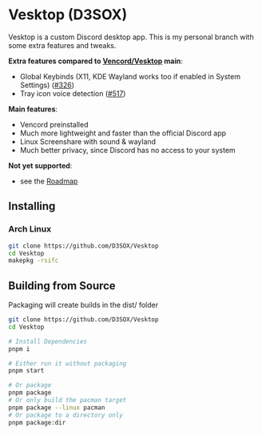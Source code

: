 # Vesktop (D3SOX)

Vesktop is a custom Discord desktop app. This is my personal branch with some extra features and tweaks.

**Extra features compared to [Vencord/Vesktop](https://github.com/Vencord/Vesktop) main**:
- Global Keybinds (X11, KDE Wayland works too if enabled in System Settings) ([#326](https://github.com/Vencord/Vesktop/pull/326))
- Tray icon voice detection ([#517](https://github.com/Vencord/Vesktop/pull/517))

**Main features**:
- Vencord preinstalled
- Much more lightweight and faster than the official Discord app
- Linux Screenshare with sound & wayland
- Much better privacy, since Discord has no access to your system

**Not yet supported**:
- see the [Roadmap](https://github.com/Vencord/Vesktop/issues/324)

## Installing

### Arch Linux

```sh
git clone https://github.com/D3SOX/Vesktop
cd Vesktop
makepkg -rsifc
```

## Building from Source

Packaging will create builds in the dist/ folder

```sh
git clone https://github.com/D3SOX/Vesktop
cd Vesktop

# Install Dependencies
pnpm i

# Either run it without packaging
pnpm start

# Or package
pnpm package
# Or only build the pacman target
pnpm package --linux pacman
# Or package to a directory only
pnpm package:dir
```
